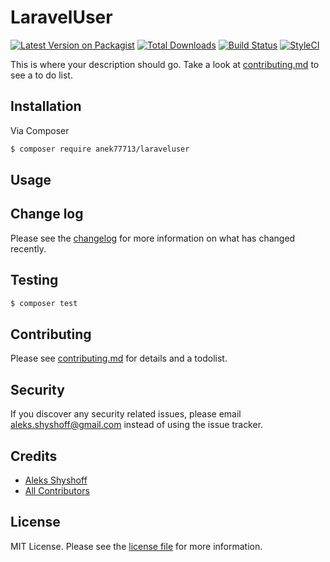 # LaravelUser

[![Latest Version on Packagist][ico-version]][link-packagist]
[![Total Downloads][ico-downloads]][link-downloads]
[![Build Status][ico-travis]][link-travis]
[![StyleCI][ico-styleci]][link-styleci]

This is where your description should go. Take a look at [contributing.md](contributing.md) to see a to do list.

## Installation

Via Composer

``` bash
$ composer require anek77713/laraveluser
```

## Usage

## Change log

Please see the [changelog](changelog.md) for more information on what has changed recently.

## Testing

``` bash
$ composer test
```

## Contributing

Please see [contributing.md](contributing.md) for details and a todolist.

## Security

If you discover any security related issues, please email aleks.shyshoff@gmail.com instead of using the issue tracker.

## Credits

- [Aleks Shyshoff][link-author]
- [All Contributors][link-contributors]

## License

MIT License. Please see the [license file](license.md) for more information.

[ico-version]: https://img.shields.io/packagist/v/anek77713/laraveluser.svg?style=flat-square
[ico-downloads]: https://img.shields.io/packagist/dt/anek77713/laraveluser.svg?style=flat-square
[ico-travis]: https://img.shields.io/travis/anek77713/laraveluser/master.svg?style=flat-square
[ico-styleci]: https://styleci.io/repos/12345678/shield

[link-packagist]: https://packagist.org/packages/anek77713/laraveluser
[link-downloads]: https://packagist.org/packages/anek77713/laraveluser
[link-travis]: https://travis-ci.org/anek77713/laraveluser
[link-styleci]: https://styleci.io/repos/12345678
[link-author]: https://github.com/anek77713
[link-contributors]: ../../contributors
